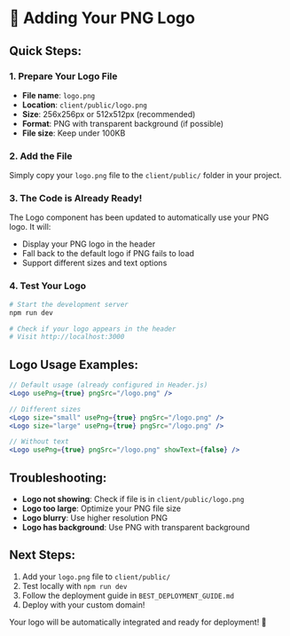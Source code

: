 # 🎨 Adding Your PNG Logo

## Quick Steps:

### 1. Prepare Your Logo File
- **File name**: `logo.png`
- **Location**: `client/public/logo.png`
- **Size**: 256x256px or 512x512px (recommended)
- **Format**: PNG with transparent background (if possible)
- **File size**: Keep under 100KB

### 2. Add the File
Simply copy your `logo.png` file to the `client/public/` folder in your project.

### 3. The Code is Already Ready!
The Logo component has been updated to automatically use your PNG logo. It will:
- Display your PNG logo in the header
- Fall back to the default logo if PNG fails to load
- Support different sizes and text options

### 4. Test Your Logo
```bash
# Start the development server
npm run dev

# Check if your logo appears in the header
# Visit http://localhost:3000
```

## Logo Usage Examples:

```jsx
// Default usage (already configured in Header.js)
<Logo usePng={true} pngSrc="/logo.png" />

// Different sizes
<Logo size="small" usePng={true} pngSrc="/logo.png" />
<Logo size="large" usePng={true} pngSrc="/logo.png" />

// Without text
<Logo usePng={true} pngSrc="/logo.png" showText={false} />
```

## Troubleshooting:

- **Logo not showing**: Check if file is in `client/public/logo.png`
- **Logo too large**: Optimize your PNG file size
- **Logo blurry**: Use higher resolution PNG
- **Logo has background**: Use PNG with transparent background

## Next Steps:

1. Add your `logo.png` file to `client/public/`
2. Test locally with `npm run dev`
3. Follow the deployment guide in `BEST_DEPLOYMENT_GUIDE.md`
4. Deploy with your custom domain!

Your logo will be automatically integrated and ready for deployment! 🚀 